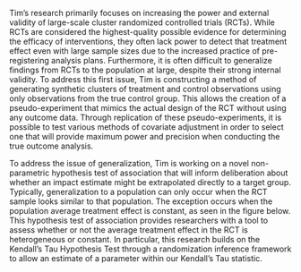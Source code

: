 Tim’s research primarily focuses on increasing the power and external validity of large-scale cluster randomized controlled trials (RCTs). While RCTs are considered the highest-quality possible evidence for determining the efficacy of interventions, they often lack power to detect that treatment effect even with large sample sizes due to the increased practice of pre-registering analysis plans. Furthermore, it is often difficult to generalize findings from RCTs to the population at large, despite their strong internal validity. To address this first issue, Tim is constructing a method of generating synthetic clusters of treatment and control observations using only observations from the true control group. This allows the creation of a pseudo-experiment that mimics the actual design of the RCT without using any outcome data. Through replication of these pseudo-experiments, it is possible to test various methods of covariate adjustment in order to select one that will provide maximum power and precision when conducting the true outcome analysis. 



To address the issue of generalization, Tim is working on a novel non-parametric hypothesis test of association that will inform deliberation about whether an impact estimate might be extrapolated directly to a target group. Typically, generalization to a population can only occur when the RCT sample looks similar to that population. The exception occurs when the population average treatment effect is constant, as seen in the figure below. This hypothesis test of association provides researchers with a tool to assess whether or not the average treatment effect in the RCT is heterogeneous or constant. In particular, this research builds on the Kendall’s Tau Hypothesis Test through a randomization inference framework to allow an estimate of a parameter within our Kendall’s Tau statistic. 

